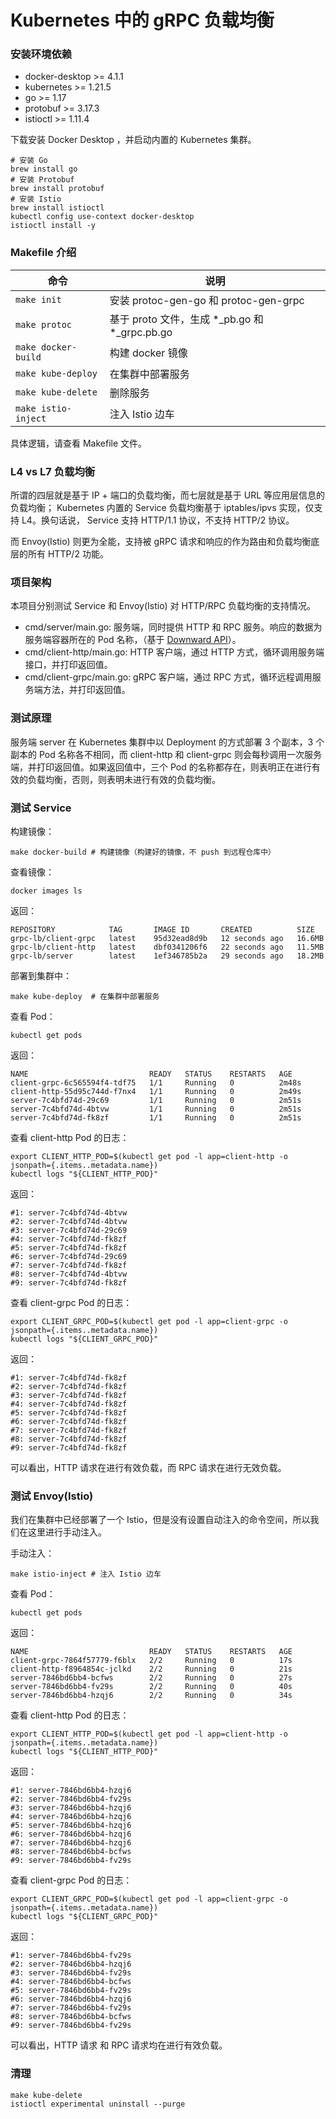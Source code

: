 # Kubernetes 中的 gRPC 负载均衡

### 安装环境依赖

* docker-desktop >= 4.1.1
* kubernetes >= 1.21.5
* go >= 1.17
* protobuf >= 3.17.3
* istioctl >= 1.11.4

下载安装 Docker Desktop ，并启动内置的 Kubernetes 集群。

```shell
# 安装 Go
brew install go
# 安装 Protobuf
brew install protobuf
# 安装 Istio
brew install istioctl
kubectl config use-context docker-desktop
istioctl install -y
```

### Makefile 介绍

|  命令   | 说明  |
|  ----  | ----  |
| `make init`  | 安装 protoc-gen-go 和 protoc-gen-grpc |
| `make protoc`  | 基于 proto 文件，生成 *_pb.go 和 *_grpc.pb.go |
| `make docker-build`  | 构建 docker 镜像 |
| `make kube-deploy` | 在集群中部署服务 |
| `make kube-delete` | 删除服务 |
| `make istio-inject` | 注入 Istio 边车 |

具体逻辑，请查看 Makefile 文件。

### L4 vs L7 负载均衡

所谓的四层就是基于 IP + 端口的负载均衡，而七层就是基于 URL 等应用层信息的负载均衡； Kubernetes 内置的 Service 负载均衡基于 iptables/ipvs 实现，仅支持 L4。换句话说， Service 支持 HTTP/1.1 协议，不支持 HTTP/2 协议。 

而 Envoy(Istio) 则更为全能，支持被 gRPC 请求和响应的作为路由和负载均衡底层的所有 HTTP/2 功能。

### 项目架构

本项目分别测试 Service 和 Envoy(Istio) 对 HTTP/RPC 负载均衡的支持情况。

* cmd/server/main.go: 服务端，同时提供 HTTP 和 RPC 服务。响应的数据为服务端容器所在的 Pod 名称，（基于 [Downward API](https://kubernetes.io/zh/docs/tasks/inject-data-application/environment-variable-expose-pod-information/)）。
* cmd/client-http/main.go: HTTP 客户端，通过 HTTP 方式，循环调用服务端接口，并打印返回值。
* cmd/client-grpc/main.go: gRPC 客户端，通过 RPC 方式，循环远程调用服务端方法，并打印返回值。

### 测试原理

服务端 server 在 Kubernetes 集群中以 Deployment 的方式部署 3 个副本，3 个副本的 Pod 名称各不相同，而 client-http 和 client-grpc 则会每秒调用一次服务端，并打印返回值。如果返回值中，三个 Pod 的名称都存在，则表明正在进行有效的负载均衡，否则，则表明未进行有效的负载均衡。

### 测试 Service

构建镜像：

```shell
make docker-build # 构建镜像（构建好的镜像，不 push 到远程仓库中）
```

查看镜像：

```shell
docker images ls
```

返回：

```shell
REPOSITORY            TAG       IMAGE ID       CREATED          SIZE
grpc-lb/client-grpc   latest    95d32ead8d9b   12 seconds ago   16.6MB
grpc-lb/client-http   latest    dbf0341206f6   22 seconds ago   11.5MB
grpc-lb/server        latest    1ef346785b2a   29 seconds ago   18.2MB
```

部署到集群中：

```shell
make kube-deploy  # 在集群中部署服务
```


查看 Pod：

```shell
kubectl get pods
```

返回：

```shell
NAME                           READY   STATUS    RESTARTS   AGE
client-grpc-6c565594f4-tdf75   1/1     Running   0          2m48s
client-http-55d95c744d-f7nx4   1/1     Running   0          2m49s
server-7c4bfd74d-29c69         1/1     Running   0          2m51s
server-7c4bfd74d-4btvw         1/1     Running   0          2m51s
server-7c4bfd74d-fk8zf         1/1     Running   0          2m51s
```

查看 client-http Pod 的日志：


```shell
export CLIENT_HTTP_POD=$(kubectl get pod -l app=client-http -o jsonpath={.items..metadata.name})
kubectl logs "${CLIENT_HTTP_POD}"
```

返回：
```shell
#1: server-7c4bfd74d-4btvw
#2: server-7c4bfd74d-4btvw
#3: server-7c4bfd74d-29c69
#4: server-7c4bfd74d-fk8zf
#5: server-7c4bfd74d-fk8zf
#6: server-7c4bfd74d-29c69
#7: server-7c4bfd74d-fk8zf
#8: server-7c4bfd74d-4btvw
#9: server-7c4bfd74d-fk8zf
```

查看 client-grpc Pod 的日志：

```shell
export CLIENT_GRPC_POD=$(kubectl get pod -l app=client-grpc -o jsonpath={.items..metadata.name})
kubectl logs "${CLIENT_GRPC_POD}"
```

返回：

```shell
#1: server-7c4bfd74d-fk8zf
#2: server-7c4bfd74d-fk8zf
#3: server-7c4bfd74d-fk8zf
#4: server-7c4bfd74d-fk8zf
#5: server-7c4bfd74d-fk8zf
#6: server-7c4bfd74d-fk8zf
#7: server-7c4bfd74d-fk8zf
#8: server-7c4bfd74d-fk8zf
#9: server-7c4bfd74d-fk8zf
```


可以看出，HTTP 请求在进行有效负载，而 RPC 请求在进行无效负载。

### 测试 Envoy(Istio)

我们在集群中已经部署了一个 Istio，但是没有设置自动注入的命令空间，所以我们在这里进行手动注入。

手动注入：

```shell
make istio-inject # 注入 Istio 边车
```

查看 Pod：

```shell
kubectl get pods
```

返回：

```shell
NAME                           READY   STATUS    RESTARTS   AGE
client-grpc-7864f57779-f6blx   2/2     Running   0          17s
client-http-f8964854c-jclkd    2/2     Running   0          21s
server-7846bd6bb4-bcfws        2/2     Running   0          27s
server-7846bd6bb4-fv29s        2/2     Running   0          40s
server-7846bd6bb4-hzqj6        2/2     Running   0          34s
```

查看 client-http Pod 的日志：

```shell
export CLIENT_HTTP_POD=$(kubectl get pod -l app=client-http -o jsonpath={.items..metadata.name})
kubectl logs "${CLIENT_HTTP_POD}"
```

返回：

```shell
#1: server-7846bd6bb4-hzqj6
#2: server-7846bd6bb4-fv29s
#3: server-7846bd6bb4-hzqj6
#4: server-7846bd6bb4-hzqj6
#5: server-7846bd6bb4-hzqj6
#6: server-7846bd6bb4-hzqj6
#7: server-7846bd6bb4-hzqj6
#8: server-7846bd6bb4-bcfws
#9: server-7846bd6bb4-fv29s
```

查看 client-grpc Pod 的日志：
```shell
export CLIENT_GRPC_POD=$(kubectl get pod -l app=client-grpc -o jsonpath={.items..metadata.name})
kubectl logs "${CLIENT_GRPC_POD}"
```

返回：

```shell
#1: server-7846bd6bb4-fv29s
#2: server-7846bd6bb4-hzqj6
#3: server-7846bd6bb4-fv29s
#4: server-7846bd6bb4-bcfws
#5: server-7846bd6bb4-fv29s
#6: server-7846bd6bb4-hzqj6
#7: server-7846bd6bb4-fv29s
#8: server-7846bd6bb4-bcfws
#9: server-7846bd6bb4-fv29s
```

可以看出，HTTP 请求 和 RPC 请求均在进行有效负载。


### 清理

```shell
make kube-delete
istioctl experimental uninstall --purge
```

